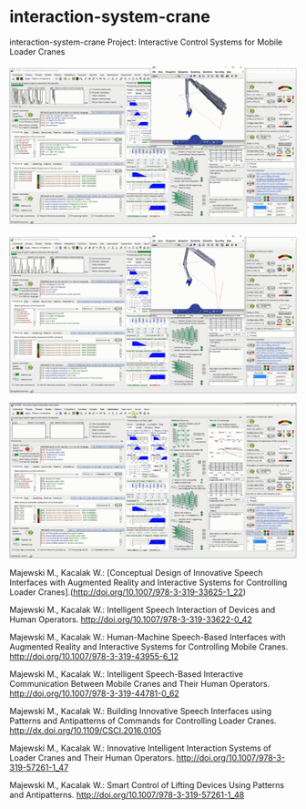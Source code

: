 # interaction-system-crane
interaction-system-crane
Project: Interactive Control Systems for Mobile Loader Cranes

![intelligent interactive control system of mobile loader cranes](innovative.system-1.png)

![intelligent interactive control system of mobile loader cranes](innovative.system-2.png)

![intelligent interactive control system of mobile loader cranes](innovative.system-3.png)




Majewski M., Kacalak W.: 
[Conceptual Design of Innovative Speech Interfaces with Augmented Reality and Interactive Systems for Controlling Loader Cranes].(http://doi.org/10.1007/978-3-319-33625-1_22) <br />

Majewski M., Kacalak W.: Intelligent Speech Interaction of Devices and Human Operators.
http://doi.org/10.1007/978-3-319-33622-0_42

Majewski M., Kacalak W.: Human-Machine Speech-Based Interfaces with Augmented Reality and Interactive Systems for Controlling Mobile Cranes.
http://doi.org/10.1007/978-3-319-43955-6_12

Majewski M., Kacalak W.: Intelligent Speech-Based Interactive Communication Between Mobile Cranes and Their Human Operators.
http://doi.org/10.1007/978-3-319-44781-0_62

Majewski M., Kacalak W.: Building Innovative Speech Interfaces using Patterns and Antipatterns of Commands for Controlling Loader Cranes.
http://dx.doi.org/10.1109/CSCI.2016.0105

Majewski M., Kacalak W.: Innovative Intelligent Interaction Systems of Loader Cranes and Their Human Operators.
http://doi.org/10.1007/978-3-319-57261-1_47

Majewski M., Kacalak W.: Smart Control of Lifting Devices Using Patterns and Antipatterns.
http://doi.org/10.1007/978-3-319-57261-1_48
